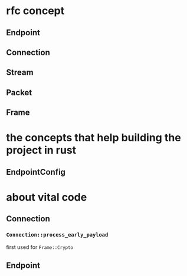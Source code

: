 # rfc concept
## Endpoint

## Connection

## Stream

## Packet

## Frame

# the concepts that help building the project in rust
## EndpointConfig

# about vital code
## Connection
### `Connection::process_early_payload`
first used for `Frame::Crypto`

## Endpoint
